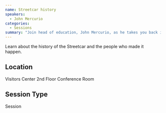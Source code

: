 ```yaml
---
name: Streetcar history
speakers:
  - John Mercurio
categories:
  - Sessions
summary: "Join head of education, John Mercurio, as he takes you back in time to learn about the history of the Streetcar and the people that made it all happen."
---
```


Learn about the history of the Streetcar and the people who made it happen.


## Location

Visitors Center 2nd Floor Conference Room

## Session Type

Session


